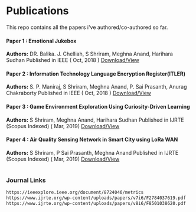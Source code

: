 # Publications
This repo contains all the papers i've authored/co-authored so far.

#### Paper 1 : Emotional Jukebox  
**Authors:** DR. Balika. J. Chelliah, S Shriram, Meghna Anand, Harihara Sudhan
Published in IEEE ( Oct, 2018 )
[Download/View](https://github.com/shriram29/Publications/raw/master/Emotional%20Jukebox.pdf)
#### Paper 2 : Information Technology Language Encryption Register(ITLER)  
**Authors:** S. P. Maniraj, S Shriram, Meghna Anand, P. Sai Prasanth, Anurag Chakraborty 
Published in IEEE ( Oct, 2018 )
[Download/View](https://github.com/shriram29/Publications/raw/master/Information%20Technology%20Language%20Encryption.pdf)
#### Paper 3 : Game Environment Exploration Using Curiosity-Driven Learning  
**Authors:** S Shriram, Meghna Anand, Harihara Sudhan 
Published in IJRTE (Scopus Indexed) ( Mar, 2019)
[Download/View](https://github.com/shriram29/Publications/raw/master/Game%20Environment%20Exploration%20Using%20Curiosity-Driven%20Learning.pdf)
#### Paper 4 : Air Quality Sensing Network in Smart City using LoRa WAN  
**Authors:** S Shriram, P Sai Prasanth, Meghna Anand
Published in IJRTE (Scopus Indexed) ( Mar, 2019)
[Download/View](https://github.com/shriram29/Publications/raw/master/Air%20Quality%20Sensing%20Network%20in%20Smart%20City.pdf)

#
#
#
#

### Journal Links
```sh
https://ieeexplore.ieee.org/document/8724046/metrics
https://www.ijrte.org/wp-content/uploads/papers/v7i6/F2784037619.pdf
https://www.ijrte.org/wp-content/uploads/papers/v8i6/F8501038620.pdf
```

